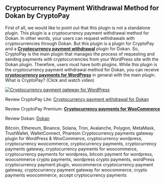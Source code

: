 ## Cryptocurrency Payment Withdrawal Method for Dokan by CryptoPay

First of all, we would like to point out that this plugin is not a standalone plugin. This plugin is a cryptocurrency payment withdrawal method for Dokan. In other words, your users can request withdrawals with cryptocurrencies through Dokan. But this plugin is a plugin for CryptoPay and a **<a href="https://beycanpress.com/cryptopay">Cryptocurrency payment withdrawal</a>** plugin for Dokan. So, CryptoPay is the main plugin that manages the process of requesting and sending payments with cryptocurrencies from your WordPress site with the Dokan plugin. Therefore, users must have both plugins. While this plugin is the cryptocurrency payment withdrawal method for Dokan, you can receive **<a href="https://beycanpress.com/cryptopay">cryptocurrency payments for WordPress</a>** in general with the main plugin.
What is CryptoPay? (Click and watch video)

[![Cryptocurrency payment gateway for WordPress](https://img.youtube.com/vi/3vaoFL4XG10/0.jpg)](https://www.youtube.com/watch?v=3vaoFL4XG10)
<br>

Review CryptoPay Lite: <a href="https://wordpress.org/plugins/cryptopay-wc-lite/" title="Cryptocurrency payment withdrawal for Dokan">Cryptocurrency payment withdrawal for Dokan</a>

Review CryptoPay Premium: **<a href="https://beycanpress.com/cryptopay">Cryptocurrency payments for WooCommerce</a>**

Review Dokan: <a href="https://wordpress.org/plugins/dokan-lite/">Dokan</a>

Bitcoin, Ethereum, Binance, Solana, Tron, Avalanche, Polygon, MetaMask, TrustWallet, WalletConnect, Phantom Cryptocurrency payments gateway plugin for WordPress & WooCommerce, cryptocurrency wordpress, cryptocurrency woocommerce, cryptocurrency payments, cryptocurrency payments gateway, cryptocurrency payments for woocommerce, cryptocurrency payments for wordpress, bitcoin payment for wordpress, woocommerce crypto payments, wordpress crypto payments, wordPress cryptocurrency payment plugin, woocommerce cryptocurrency payment gateway, cryptocurrency payment gateway for woocommerce, crypto payments woocommerce, accept cryptocurrency payments